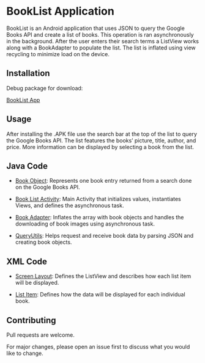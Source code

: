 # BookList Application

BookList is an Android application that uses JSON to query the Google Books API and create a list of books. This operation is ran asynchronously in the background. After the user enters their search terms a ListView works along with a BookAdapter to populate the list. The list is inflated using view recycling to minimize load on the device. 

## Installation

Debug package for download:

[BookList App](https://github.com/LaggerLimited/Android-Java-BookList/blob/master/app-debug.apk)

## Usage

After installing the .APK file use the search bar at the top of the list to query the Google Books API. The list features the books’ picture, title, author, and price. More information can be displayed by selecting a book from the list.

## Java Code

* [Book Object](https://github.com/LaggerLimited/Android-Java-BookList/blob/master/BookList/app/src/main/java/com/example/android/booklist/Book.java): Represents one book entry returned from a search done on the Google Books API.

* [Book List Activity](https://github.com/LaggerLimited/Android-Java-BookList/blob/master/BookList/app/src/main/java/com/example/android/booklist/BookListActivity.java): Main Activity that initializes values, instantiates Views, and defines the asynchronous task.

* [Book Adapter](https://github.com/LaggerLimited/Android-Java-BookList/blob/master/BookList/app/src/main/java/com/example/android/booklist/BookAdapter.java): Inflates the array with book objects and handles the downloading of book images using asynchronous task.

* [QueryUtils](https://github.com/LaggerLimited/Android-Java-BookList/blob/master/BookList/app/src/main/java/com/example/android/booklist/QueryUtils.java): Helps request and receive book data by parsing JSON and creating book objects. 

## XML Code

* [Screen Layout](https://github.com/LaggerLimited/Android-Java-BookList/blob/master/BookList/app/src/main/res/layout/booklist_main.xml): Defines the ListView and describes how each list item will be displayed.

* [List Item](https://github.com/LaggerLimited/Android-Java-BookList/blob/master/BookList/app/src/main/res/layout/list_item.xml): Defines how the data will be displayed for each individual book.

## Contributing
Pull requests are welcome.

For major changes, please open an issue first to discuss what you would like to change.
